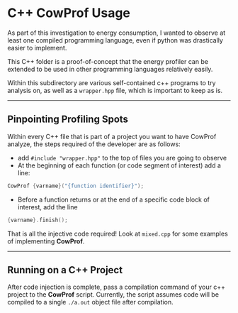 # C++ CowProf Usage

As part of this investigation to energy consumption, I wanted to observe at least one compiled programming language, even
if python was drastically easier to implement. 

This C++ folder is a proof-of-concept that the energy profiler can be extended to be used in other programming languages relatively easily. 

Within this subdirectory are various self-contained c++ programs to try analysis on, as well as a `wrapper.hpp` file, which is important to keep as is.

---

## Pinpointing Profiling Spots
Within every C++ file that is part of a project you want to have CowProf analyze, the steps required of the developer are as follows:

- add `#include "wrapper.hpp"` to the top of files you are going to observe
- At the beginning of each function (or code segment of interest) add a line: 
```cpp
CowProf {varname}("{function identifier}");
```
- Before a function returns or at the end of a specific code block of interest, add the line 
```cpp
{varname}.finish();
```

That is all the injective code required! Look at `mixed.cpp` for some examples of implementing **CowProf**.

---

## Running on a C++ Project
After code injection is complete, pass a compilation command of your c++ project to the **CowProf** script. Currently, the script assumes code will be compiled to a single `./a.out` object file after compilation.

